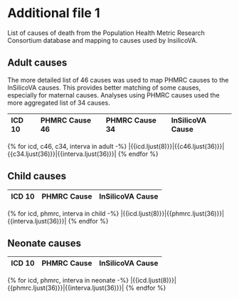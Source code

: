 Additional file 1
=================

List of causes of death from the Population Health Metric Research Consortium
database and mapping to causes used by InsilicoVA.

Adult causes
------------

The more detailed list of 46 causes was used to map PHMRC causes to the
InSilicoVA causes. This provides better matching of some causes, especially for
maternal causes. Analyses using PHMRC causes used the more aggregated list of
34 causes.

| ICD 10 |             PHMRC Cause 46         |             PHMRC Cause 34         |           InSilicoVA Cause         |
|:-------|:-----------------------------------|:-----------------------------------|:-----------------------------------|
{% for icd, c46, c34, interva in adult -%}
    |{{icd.ljust(8)}}|{{c46.ljust(36)}}|{{c34.ljust(36)}}|{{interva.ljust(36)}}|
{% endfor %}

Child causes
------------

| ICD 10 |             PHMRC Cause            |           InSilicoVA Cause         |
|:-------|:-----------------------------------|:-----------------------------------|
{% for icd, phmrc, interva in child -%}
    |{{icd.ljust(8)}}|{{phmrc.ljust(36)}}|{{interva.ljust(36)}}|
{% endfor %}

Neonate causes
--------------

| ICD 10 |             PHMRC Cause            |           InSilicoVA Cause         |
|:-------|:-----------------------------------|:-----------------------------------|
{% for icd, phmrc, interva in neonate -%}
    |{{icd.ljust(8)}}|{{phmrc.ljust(36)}}|{{interva.ljust(36)}}|
{% endfor %}
